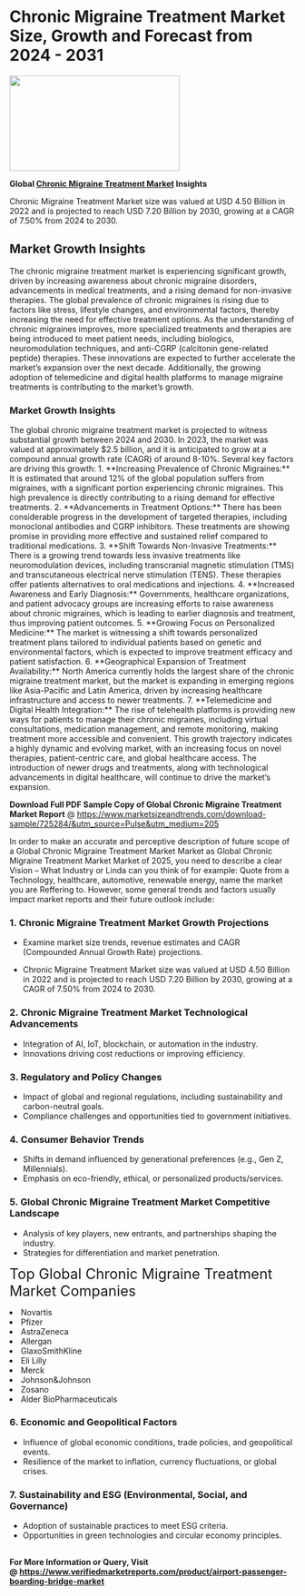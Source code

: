 <H1>Chronic Migraine Treatment Market Size, Growth and Forecast from 2024 - 2031</H1><img class="aligncenter size-medium wp-image-584254" src="https://thirdeyenews.in/wp-content/uploads/2024/09/Global-Market-Research-300x168.jpeg" alt="" width="300" height="168" /><p><strong>Global&nbsp;<a href="https://www.marketsizeandtrends.com/download-sample/725284/&amp;utm_source=Pulse&amp;utm_medium=205">Chronic Migraine Treatment Market</a> Insights</strong></p><p>Chronic Migraine Treatment Market size was valued at USD 4.50 Billion in 2022 and is projected to reach USD 7.20 Billion by 2030, growing at a CAGR of 7.50% from 2024 to 2030.</p><p><h2>Market Growth Insights</h2> The chronic migraine treatment market is experiencing significant growth, driven by increasing awareness about chronic migraine disorders, advancements in medical treatments, and a rising demand for non-invasive therapies. The global prevalence of chronic migraines is rising due to factors like stress, lifestyle changes, and environmental factors, thereby increasing the need for effective treatment options. As the understanding of chronic migraines improves, more specialized treatments and therapies are being introduced to meet patient needs, including biologics, neuromodulation techniques, and anti-CGRP (calcitonin gene-related peptide) therapies. These innovations are expected to further accelerate the market’s expansion over the next decade. Additionally, the growing adoption of telemedicine and digital health platforms to manage migraine treatments is contributing to the market’s growth. <h3>Market Growth Insights</h3> The global chronic migraine treatment market is projected to witness substantial growth between 2024 and 2030. In 2023, the market was valued at approximately $2.5 billion, and it is anticipated to grow at a compound annual growth rate (CAGR) of around 8-10%. Several key factors are driving this growth: 1. **Increasing Prevalence of Chronic Migraines:** It is estimated that around 12% of the global population suffers from migraines, with a significant portion experiencing chronic migraines. This high prevalence is directly contributing to a rising demand for effective treatments. 2. **Advancements in Treatment Options:** There has been considerable progress in the development of targeted therapies, including monoclonal antibodies and CGRP inhibitors. These treatments are showing promise in providing more effective and sustained relief compared to traditional medications. 3. **Shift Towards Non-Invasive Treatments:** There is a growing trend towards less invasive treatments like neuromodulation devices, including transcranial magnetic stimulation (TMS) and transcutaneous electrical nerve stimulation (TENS). These therapies offer patients alternatives to oral medications and injections. 4. **Increased Awareness and Early Diagnosis:** Governments, healthcare organizations, and patient advocacy groups are increasing efforts to raise awareness about chronic migraines, which is leading to earlier diagnosis and treatment, thus improving patient outcomes. 5. **Growing Focus on Personalized Medicine:** The market is witnessing a shift towards personalized treatment plans tailored to individual patients based on genetic and environmental factors, which is expected to improve treatment efficacy and patient satisfaction. 6. **Geographical Expansion of Treatment Availability:** North America currently holds the largest share of the chronic migraine treatment market, but the market is expanding in emerging regions like Asia-Pacific and Latin America, driven by increasing healthcare infrastructure and access to newer treatments. 7. **Telemedicine and Digital Health Integration:** The rise of telehealth platforms is providing new ways for patients to manage their chronic migraines, including virtual consultations, medication management, and remote monitoring, making treatment more accessible and convenient. This growth trajectory indicates a highly dynamic and evolving market, with an increasing focus on novel therapies, patient-centric care, and global healthcare access. The introduction of newer drugs and treatments, along with technological advancements in digital healthcare, will continue to drive the market’s expansion. </p><p><span class=""><strong>Download Full PDF Sample Copy of Global Chronic Migraine Treatment Market Report</strong> @ <a href="https://www.marketsizeandtrends.com/download-sample/725284/&amp;utm_source=Pulse&amp;utm_medium=205" target="_blank">https://www.marketsizeandtrends.com/download-sample/725284/&amp;utm_source=Pulse&amp;utm_medium=205</a></span></p><p>In order to make an accurate and perceptive description of future scope of a Global&nbsp;Chronic Migraine Treatment Market Market as Global&nbsp;Chronic Migraine Treatment Market Market of 2025, you need to describe a clear Vision &ndash; What Industry or Linda can you think of for example: Quote from a Technology, healthcare, automotive, renewable energy, name the market you are Reffering to. However, some general trends and factors usually impact market reports and their future outlook include:</p><h3>1.&nbsp;<strong>Chronic Migraine Treatment Market Growth Projections</strong></h3><ul><li>Examine market size trends, revenue estimates and CAGR (Compounded Annual Growth Rate) projections.</li><li><p>Chronic Migraine Treatment Market size was valued at USD 4.50 Billion in 2022 and is projected to reach USD 7.20 Billion by 2030, growing at a CAGR of 7.50% from 2024 to 2030.</p></li></ul><h3>2.&nbsp;<strong>Chronic Migraine Treatment Market Technological Advancements</strong></h3><ul><li>Integration of AI, IoT, blockchain, or automation in the industry.</li><li>Innovations driving cost reductions or improving efficiency.</li></ul><h3>3.&nbsp;<strong>Regulatory and Policy Changes</strong></h3><ul><li>Impact of global and regional regulations, including sustainability and carbon-neutral goals.</li><li>Compliance challenges and opportunities tied to government initiatives.</li></ul><h3>4.&nbsp;<strong>Consumer Behavior Trends</strong></h3><ul><li>Shifts in demand influenced by generational preferences (e.g., Gen Z, Millennials).</li><li>Emphasis on eco-friendly, ethical, or personalized products/services.</li></ul><h3>5.&nbsp;<strong>Global Chronic Migraine Treatment Market Competitive Landscape</strong></h3><ul><li>Analysis of key players, new entrants, and partnerships shaping the industry.</li><li>Strategies for differentiation and market penetration.</li></ul><p data-pm-slice="1 1 []"><span style="color: inherit; font-family: inherit; font-size: 25px;">Top Global Chronic Migraine Treatment Market Companies</span></p><div class="" data-test-id=""><p><li>Novartis</li><li> Pfizer</li><li> AstraZeneca</li><li> Allergan</li><li> GlaxoSmithKline</li><li> Eli Lilly</li><li> Merck</li><li> Johnson&Johnson</li><li> Zosano</li><li> Alder BioPharmaceuticals</li></p></div><h3>6.&nbsp;<strong>Economic and Geopolitical Factors</strong></h3><ul><li>Influence of global economic conditions, trade policies, and geopolitical events.</li><li>Resilience of the market to inflation, currency fluctuations, or global crises.</li></ul><h3>7.&nbsp;<strong>Sustainability and ESG (Environmental, Social, and Governance)</strong></h3><ul><li>Adoption of sustainable practices to meet ESG criteria.</li><li>Opportunities in green technologies and circular economy principles.</li></ul><h2><strong style="font-size: 14px;">For More Information or Query, Visit @&nbsp;</strong><a style="background-color: #ffffff; font-size: 14px;" href="https://www.marketsizeandtrends.com/report/chronic-migraine-treatment-market/" target="_blank">https://www.verifiedmarketreports.com/product/airport-passenger-boarding-bridge-market</a></h2>
